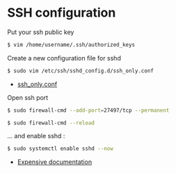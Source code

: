 # SSH configuration

Put your ssh public key

```bash
$ vim /home/username/.ssh/authorized_keys
```

Create a new configuration file for sshd

```bash
$ sudo vim /etc/ssh/sshd_config.d/ssh_only.conf
```

- [ssh_only.conf](/security/ssh/etc/ssh/sshd_config.d/ssh_only.conf)

Open ssh port

```bash
$ sudo firewall-cmd --add-port=27497/tcp --permanent

$ sudo firewall-cmd --reload
```

... and enable sshd :

```bash
$ sudo systemctl enable sshd --now
```

- [Expensive documentation](https://www.digitalocean.com/community/tutorials/how-to-configure-ssh-key-based-authentication-on-a-linux-server-fr)
